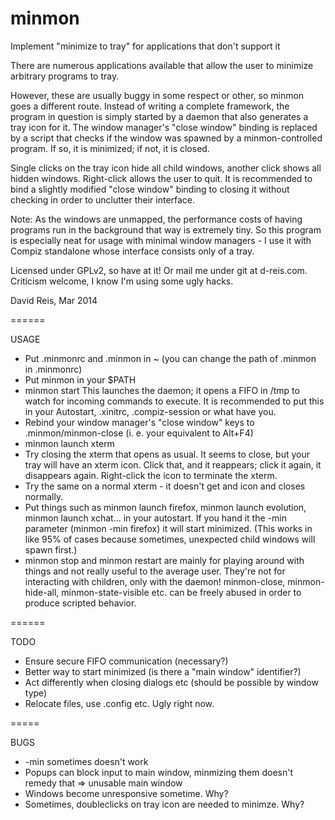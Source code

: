 minmon
======

Implement "minimize to tray" for applications that don't support it

There are numerous applications available that allow the user to minimize arbitrary programs to tray.

However, these are usually buggy in some respect or other, so minmon goes a different route. Instead of writing a complete framework, the program in question is simply started by a daemon that also generates a tray icon for it. The window manager's "close window" binding is replaced by a script that checks if the window was spawned by a minmon-controlled program. If so, it is minimized; if not, it is closed.

Single clicks on the tray icon hide all child windows, another click shows all hidden windows. Right-click allows the user to quit. It is recommended to bind a slightly modified "close window" binding to closing it without checking in order to unclutter their interface.

Note: As the windows are unmapped, the performance costs of having programs run in the background that way is extremely tiny. So this program is especially neat for usage with minimal window managers - I use it with Compiz standalone whose interface consists only of a tray.

Licensed under GPLv2, so have at it! Or mail me under git at d-reis.com. Criticism welcome, I know I'm using some ugly hacks.

David Reis, Mar 2014

======

USAGE

- Put .minmonrc and .minmon in ~ (you can change the path of .minmon in .minmonrc)
- Put minmon in your $PATH
- minmon start
  This launches the daemon; it opens a FIFO in /tmp to watch for incoming commands to execute.
  It is recommended to put this in your Autostart, .xinitrc, .compiz-session or what have you.
- Rebind your window manager's "close window" keys to .minmon/minmon-close (i. e. your equivalent to Alt+F4)
- minmon launch xterm
- Try closing the xterm that opens as usual. It seems to close, but your tray will have an xterm icon. Click that, and it reappears; click it again, it disappears again. Right-click the icon to terminate the xterm.
- Try the same on a normal xterm - it doesn't get and icon and closes normally.
- Put things such as minmon launch firefox, minmon launch evolution, minmon launch xchat... in your autostart. If you hand it the -min parameter (minmon -min firefox) it will start minimized. (This works in like 95% of cases because sometimes, unexpected child windows will spawn first.)
- minmon stop and minmon restart are mainly for playing around with things and not really useful to the average user. They're not for interacting with children, only with the daemon! minmon-close, minmon-hide-all, minmon-state-visible etc. can be freely abused in order to produce scripted behavior.

======

TODO

- Ensure secure FIFO communication (necessary?)
- Better way to start minimized (is there a "main window" identifier?)
- Act differently when closing dialogs etc (should be possible by window type)
- Relocate files, use .config etc. Ugly right now.

=====

BUGS

- -min sometimes doesn't work
- Popups can block input to main window, minmizing them doesn't remedy that => unusable main window
- Windows become unresponsive sometime. Why?
- Sometimes, doubleclicks on tray icon are needed to minimze. Why?
